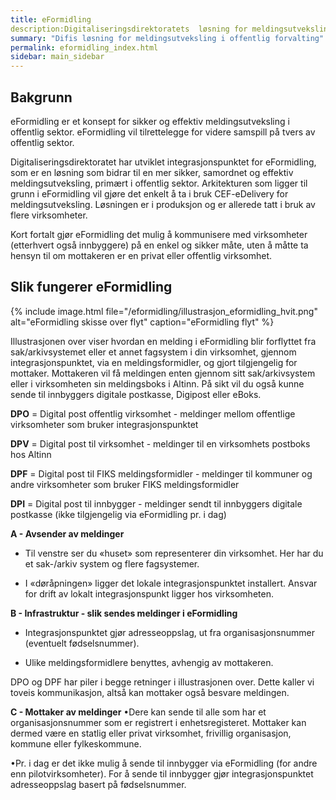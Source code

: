 ```yaml
---
title: eFormidling
description:Digitaliseringsdirektoratets  løsning for meldingsutveksling i offentlig forvalting
summary: "Difis løsning for meldingsutveksling i offentlig forvalting"
permalink: eformidling_index.html
sidebar: main_sidebar
---
```


## Bakgrunn

eFormidling er et konsept for sikker og effektiv meldingsutveksling i offentlig sektor. eFormidling vil tilrettelegge for videre samspill på tvers av offentlig sektor.

Digitaliseringsdirektoratet har utviklet integrasjonspunktet for eFormidling, som er en løsning som bidrar til en mer sikker, samordnet og effektiv meldingsutveksling, primært i offentlig sektor. Arkitekturen som ligger til grunn i eFormidling vil gjøre det enkelt å ta i bruk CEF-eDelivery for meldingsutveksling. Løsningen er i produksjon og er allerede tatt i bruk av flere virksomheter.

Kort fortalt gjør eFormidling det mulig å kommunisere med virksomheter (etterhvert også innbyggere) på en enkel og sikker måte, uten å måtte ta hensyn til om mottakeren er en privat eller offentlig virksomhet.

## Slik fungerer eFormidling

{% include image.html file="/eformidling/illustrasjon_eformidling_hvit.png"  alt="eFormidling skisse over flyt" caption="eFormidling flyt" %}

Illustrasjonen over viser hvordan en melding i eFormidling blir forflyttet fra sak/arkivsystemet eller et annet fagsystem i din virksomhet, gjennom integrasjonspunktet, via en meldingsformidler, og gjort tilgjengelig for mottaker. Mottakeren vil få meldingen enten gjennom sitt sak/arkivsystem eller i virksomheten sin meldingsboks i Altinn. På sikt vil du også kunne sende til innbyggers digitale postkasse, Digipost eller eBoks.

**DPO** = Digital post offentlig virksomhet - meldinger mellom offentlige virksomheter som bruker integrasjonspunktet

**DPV** = Digital post til virksomhet - meldinger til en virksomhets postboks hos Altinn

**DPF** = Digital post til FIKS meldingsformidler - meldinger til kommuner og andre virksomheter som bruker FIKS meldingsformidler

**DPI** = Digital post til innbygger - meldinger sendt til innbyggers digitale postkasse (ikke tilgjengelig via eFormidling pr. i dag)
 

​​​​​​**A - Avsender av meldinger**
* Til venstre ser du «huset» som representerer din virksomhet. Her har du et sak-/arkiv system og flere fagsystemer.

* I «døråpningen» ligger det lokale integrasjonspunktet installert. Ansvar for drift av lokalt integrasjonspunkt ligger hos virksomheten.

 

**B - Infrastruktur - slik sendes meldinger i eFormidling**
* Integrasjonspunktet gjør adresseoppslag, ut fra organisasjonsnummer (eventuelt fødselsnummer).

* Ulike meldingsformidlere benyttes, avhengig av mottakeren.

DPO og DPF har piler i begge retninger i illustrasjonen over. Dette kaller vi toveis kommunikasjon, altså kan mottaker også besvare meldingen.

 

**C - Mottaker av meldinger**
•Dere kan sende til alle som har et organisasjonsnummer som er registrert i enhetsregisteret. Mottaker kan dermed være en statlig eller privat virksomhet, frivillig organisasjon, kommune eller fylkeskommune.

•Pr. i dag er det ikke mulig å sende til innbygger via eFormidling (for andre enn pilotvirksomheter). For å sende til innbygger gjør integrasjonspunktet adresseoppslag basert på fødselsnummer.
